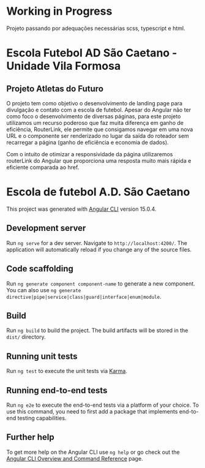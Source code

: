 # Working in Progress

Projeto passando por adequações necessárias scss, typescript e html.

# Escola Futebol AD São Caetano - Unidade Vila Formosa

## Projeto Atletas do Futuro

O projeto tem como objetivo o desenvolvimento de landing page para divulgação e contato com a escola de futebol. Apesar do Angular não ter como foco o desenvolvimento de diversas páginas, para este projeto utilizamos um recurso poderoso que faz muita diferença em ganho de eficiência, RouterLink, ele permite que consigamos navegar em uma nova URL e o componente ser renderizado no lugar da saída do roteador sem recarregar a página (ganho de eficiência e economia de dados).

Com o intuito de otimizar a responsividade da página utilizaremos routerLink do Angular que proporciona uma resposta muito mais rápida e eficiente comparada ao href.

# Escola de futebol A.D. São Caetano 

This project was generated with [Angular CLI](https://github.com/angular/angular-cli) version 15.0.4.

## Development server

Run `ng serve` for a dev server. Navigate to `http://localhost:4200/`. The application will automatically reload if you change any of the source files.

## Code scaffolding

Run `ng generate component component-name` to generate a new component. You can also use `ng generate directive|pipe|service|class|guard|interface|enum|module`.

## Build

Run `ng build` to build the project. The build artifacts will be stored in the `dist/` directory.

## Running unit tests

Run `ng test` to execute the unit tests via [Karma](https://karma-runner.github.io).

## Running end-to-end tests

Run `ng e2e` to execute the end-to-end tests via a platform of your choice. To use this command, you need to first add a package that implements end-to-end testing capabilities.

## Further help

To get more help on the Angular CLI use `ng help` or go check out the [Angular CLI Overview and Command Reference](https://angular.io/cli) page.
